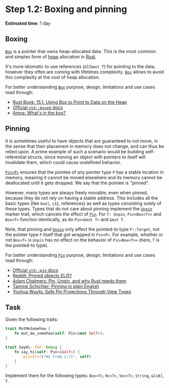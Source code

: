 Step 1.2: Boxing and pinning
============================

__Estimated time__: 1 day




## Boxing

[`Box`] is a pointer that owns heap-allocated data. This is the most common and simples form of [heap] allocation in [Rust].

It's more idiomatic to use references (`&T`/`&mut T`) for pointing to the data, however they often are coming with lifetimes complexity. [`Box`] allows to avoid this complexity at the cost of heap allocation.

For better understanding [`Box`] purpose, design, limitations and use cases read through:
- [Rust Book: 15.1. Using Box to Point to Data on the Heap][1]
- [Official `std::boxed` docs][`std::boxed`]
- [Amos: What's in the box?][3]




## Pinning

It is sometimes useful to have objects that are guaranteed to not move, in the sense that their placement in memory does not change, and can thus be relied upon. A prime example of such a scenario would be building self-referential structs, since moving an object with pointers to itself will invalidate them, which could cause undefined behavior.

[`Pin<P>`][`Pin`] ensures that the pointee of any pointer type `P` has a stable location in memory, meaning it cannot be moved elsewhere and its memory cannot be deallocated until it gets dropped. We say that the pointee is "pinned".

However, many types are always freely movable, even when pinned, because they do not rely on having a stable address. This includes all the basic types (like `bool`, `i32`, references) as well as types consisting solely of these types. Types that do not care about pinning implement the [`Unpin`] marker trait, which cancels the effect of [`Pin`]. For `T: Unpin`, `Pin<Box<T>>` and `Box<T>` function identically, as do `Pin<&mut T>` and `&mut T`.

Note, that pinning and [`Unpin`] only affect the pointed-to type `P::Target`, not the pointer type `P` itself that got wrapped in `Pin<P>`. For example, whether or not `Box<T>` is `Unpin` has no effect on the behavior of `Pin<Box<T>>` (here, `T` is the pointed-to type).

For better understanding [`Pin`] purpose, design, limitations and use cases read through:
- [Official `std::pin` docs][`std::pin`]
- [Reddit: Pinned objects ELI5?][1]
- [Adam Chalmers: Pin, Unpin, and why Rust needs them][4]
- [Tamme Schichler: Pinning in plain English][5]
- [Yoshua Wuyts: Safe Pin Projections Through View Types][6]




## Task

Given the following traits:
```rust
trait MutMeSomehow {
    fn mut_me_somehow(self: Pin<&mut Self>);
}
```
```rust
trait SayHi: fmt::Debug {
    fn say_hi(self: Pin<&Self>) {
        println!("Hi from {:?}", self)
    }
}
```

Implement them for the following types: `Box<T>`, `Rc<T>`, `Vec<T>`, `String`, `&[u8]`, `T`.





[heap]: https://en.wikipedia.org/wiki/Memory_management#HEAP
[`Box`]: https://doc.rust-lang.org/std/boxed/struct.Box.html
[`Pin`]: https://doc.rust-lang.org/std/pin/struct.Pin.html
[Rust]: https://www.rust-lang.org
[`std::boxed`]: https://doc.rust-lang.org/std/boxed/index.html
[`std::pin`]: https://doc.rust-lang.org/std/pin/index.html
[`Unpin`]: https://doc.rust-lang.org/std/marker/trait.Unpin.html

[1]: https://doc.rust-lang.org/book/ch15-01-box.html
[2]: https://www.reddit.com/r/rust/comments/9akmqv/pinned_objects_eli5/
[3]: https://fasterthanli.me/articles/whats-in-the-box
[4]: https://blog.adamchalmers.com/pin-unpin
[5]: https://blog.schichler.dev/pinning-in-plain-english-ckwdq3pd0065zwks10raohh85
[6]: https://blog.yoshuawuyts.com/safe-pin-projections-through-view-types
